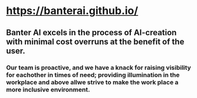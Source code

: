 # https://banterai.github.io/
## Banter AI excels in the process of AI-creation with minimal cost overruns at the benefit of the user.

### Our team is proactive, and we have a knack for raising visibility for eachother in times of need; providing illumination in the workplace and above allwe strive to make the work place a more inclusive environment.
